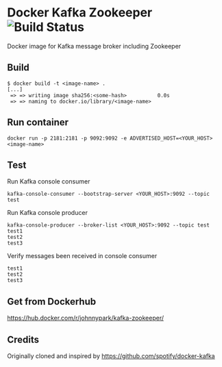 Docker Kafka Zookeeper ![Build Status](https://travis-ci.org/hey-johnnypark/docker-kafka-zookeeper.svg?branch=master)
======================
Docker image for Kafka message broker including Zookeeper

Build
-----
```
$ docker build -t <image-name> .
[...]
 => => writing image sha256:<some-hash>          0.0s
 => => naming to docker.io/library/<image-name>
```

Run container
-------------
```
docker run -p 2181:2181 -p 9092:9092 -e ADVERTISED_HOST=<YOUR_HOST> <image-name>
```

Test
----
Run Kafka console consumer
```
kafka-console-consumer --bootstrap-server <YOUR_HOST>:9092 --topic test
```

Run Kafka console producer
```
kafka-console-producer --broker-list <YOUR_HOST>:9092 --topic test
test1
test2
test3
```

Verify messages been received in console consumer
```
test1
test2
test3
```

Get from Dockerhub
------------------
https://hub.docker.com/r/johnnypark/kafka-zookeeper/

Credits
-------
Originally cloned and inspired by https://github.com/spotify/docker-kafka
